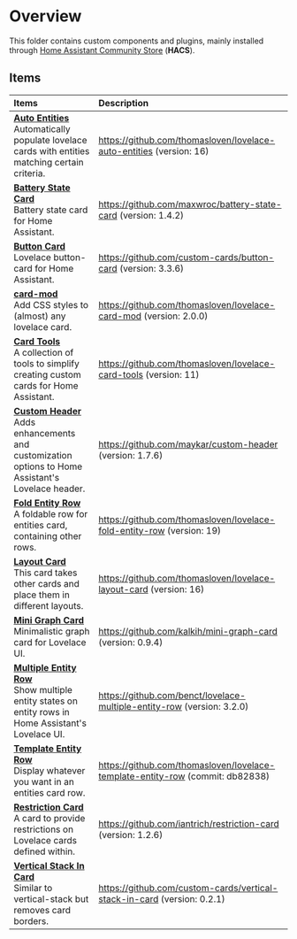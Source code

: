 # Overview

This folder contains custom components and plugins, mainly installed through [Home Assistant Community Store](https://hacs.xyz/) (**HACS**).

## Items

| Items | Description |
|:------|:------------|
| **[Auto Entities](lovelace-auto-entities)**<BR>Automatically populate lovelace cards with entities matching certain criteria. | <https://github.com/thomasloven/lovelace-auto-entities> (version: 16) |
| **[Battery State Card](battery-state-card)**<BR>Battery state card for Home Assistant. | <https://github.com/maxwroc/battery-state-card> (version: 1.4.2) |
| **[Button Card](button-card)**<BR>Lovelace button-card for Home Assistant. | <https://github.com/custom-cards/button-card> (version: 3.3.6) |
| **[card-mod](lovelace-card-mod)**<BR>Add CSS styles to (almost) any lovelace card. | <https://github.com/thomasloven/lovelace-card-mod> (version: 2.0.0) |
| **[Card Tools](lovelace-card-tools)**<BR>A collection of tools to simplify creating custom cards for Home Assistant. | <https://github.com/thomasloven/lovelace-card-tools> (version: 11) |
| **[Custom Header](custom-header)**<BR>Adds enhancements and customization options to Home Assistant's Lovelace header. | <https://github.com/maykar/custom-header> (version: 1.7.6) |
| **[Fold Entity Row](lovelace-fold-entity-row)**<BR>A foldable row for entities card, containing other rows. | <https://github.com/thomasloven/lovelace-fold-entity-row> (version: 19) |
| **[Layout Card](lovelace-layout-card)**<BR>This card takes other cards and place them in different layouts. | <https://github.com/thomasloven/lovelace-layout-card> (version: 16) |
| **[Mini Graph Card](mini-graph-card)**<BR>Minimalistic graph card for Lovelace UI. | <https://github.com/kalkih/mini-graph-card> (version: 0.9.4) |
| **[Multiple Entity Row](lovelace-multiple-entity-row)**<BR>Show multiple entity states on entity rows in Home Assistant's Lovelace UI. | <https://github.com/benct/lovelace-multiple-entity-row> (version: 3.2.0) |
| **[Template Entity Row](lovelace-template-entity-row)**<BR>Display whatever you want in an entities card row. | <https://github.com/thomasloven/lovelace-template-entity-row> (commit: db82838) |
| **[Restriction Card](restriction-card)**<BR>A card to provide restrictions on Lovelace cards defined within. | <https://github.com/iantrich/restriction-card> (version: 1.2.6) |
| **[Vertical Stack In Card](vertical-stack-in-card)**<BR>Similar to vertical-stack but removes card borders. | <https://github.com/custom-cards/vertical-stack-in-card> (version: 0.2.1) |
